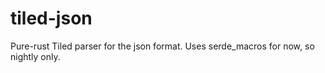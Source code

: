 # tiled-json
Pure-rust Tiled parser for the json format. Uses serde_macros for now, so nightly only.
